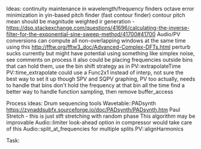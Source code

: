Ideas:
	continuity maintenance in wavelength/frequency finders
	octave error minimization in yin-based pitch finder (fast contour finder)
	contour pitch mean should be magnitude weighted
	ir generation - https://dsp.stackexchange.com/questions/41696/calculating-the-inverse-filter-for-the-exponential-sine-sweep-method/41700#41700
	Audio/PV conversions can compute all non-overlapping windows at the same time using this http://fftw.org/fftw3_doc/Advanced-Complex-DFTs.html
	perturb sucks currently but might have potential using something like simplex noise, see comments on process
		it also could be placing frequencies outside bins that can hold them, use the bin shift strategy as in PV::extrapolateTime
	PV::time_extrapolate could use a Func2x1 instead of interp, not sure the best way to set it up though
	SPV and SQPV graphing, PV too actually, needs to handle that bins don't hold the frequency at that bin all the time
	find a better way to handle function sampling, then remove buffer_access

Process ideas:
	Drum sequencing tools
	Wavetable::PADsynth https://zynaddsubfx.sourceforge.io/doc/PADsynth/PADsynth.htm
	Paul Stretch - this is just stft stretching with random phase
		This algorithm may be improvable
	Audio::limiter
		look-ahead option in compressor would take care of this
	Audio::split_at_frequencies for multiple splits
	PV::alignHarmonics

Task: